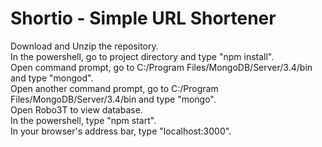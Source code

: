 # Shortio - Simple URL Shortener

Download and Unzip the repository. <br>
In the powershell, go to project directory and type "npm install".<br>
Open command prompt, go to C:/Program Files/MongoDB/Server/3.4/bin and type "mongod".<br>
Open another command prompt, go to C:/Program Files/MongoDB/Server/3.4/bin and type "mongo".<br>
Open Robo3T to view database.<br>
In the powershell, type "npm start".<br>
In your browser's address bar, type "localhost:3000".<br>
